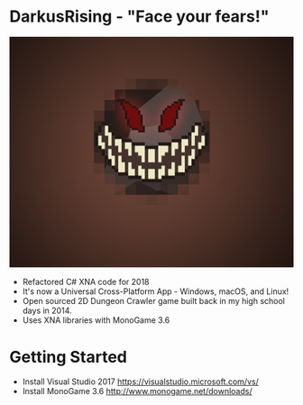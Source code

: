 # DarkusRising - "Face your fears!"
![Title Screen](https://raw.githubusercontent.com/darkmastermindz/DarkusRising/master/DarkusRising/DarkusRisingContent/Backgrounds/bkg_loading.png)
- Refactored C# XNA code for 2018
- It's now a Universal Cross-Platform App - Windows, macOS, and Linux!
- Open sourced 2D Dungeon Crawler game built back in my high school days in 2014.
- Uses XNA libraries with MonoGame 3.6

# Getting Started
- Install Visual Studio 2017 https://visualstudio.microsoft.com/vs/
- Install MonoGame 3.6 http://www.monogame.net/downloads/
